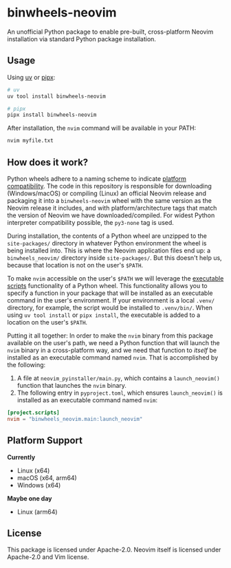 # binwheels-neovim
An unofficial Python package to enable pre-built, cross-platform Neovim installation via standard Python package installation.

## Usage
Using [uv](https://astral.sh/uv) or [pipx](https://github.com/pypa/pipx):

```bash
# uv
uv tool install binwheels-neovim

# pipx
pipx install binwheels-neovim
```

After installation, the `nvim` command will be available in your PATH:

```bash
nvim myfile.txt
```

## How does it work?
Python wheels adhere to a naming scheme to indicate [platform compatibility](https://packaging.python.org/en/latest/specifications/platform-compatibility-tags/). The code in this repository is responsible for downloading (Windows/macOS) or compiling (Linux) an official Neovim release and packaging it into a `binwheels-neovim` wheel with the same version as the Neovim release it includes, and with platform/architecture tags that match the version of Neovim we have downloaded/compiled. For widest Python interpreter compatibility possible, the `py3-none` tag is used.

During installation, the contents of a Python wheel are unzipped to the `site-packages/` directory in whatever Python environment the wheel is being installed into. This is where the Neovim application files end up: a `binwheels_neovim/` directory inside `site-packages/`. But this doesn't help us, because that location is not on the user's `$PATH`.

To make `nvim` accessible on the user's `$PATH` we will leverage the [executable scripts](https://packaging.python.org/en/latest/guides/writing-pyproject-toml/#creating-executable-scripts) functionality of a Python wheel. This functionality allows you to specify a function in your package that will be installed as an executable command in the user's environment. If your environment is a local `.venv/` directory, for example, the script would be installed to `.venv/bin/`. When using `uv tool install` or `pipx install`, the executable is added to a location on the user's `$PATH`.

Putting it all together: In order to make the `nvim` binary from this package available on the user's path, we need a Python function that will launch the `nvim` binary in a cross-platform way, and we need that function to *itself* be installed as an executable command named `nvim`. That is accomplished by the following:

1. A file at `neovim_pyinstaller/main.py`, which contains a `launch_neovim()` function that launches the `nvim` binary.
2. The following entry in `pyproject.toml`, which ensures `launch_neovim()` is installed as an executable command named `nvim`:

```toml
[project.scripts]
nvim = "binwheels_neovim.main:launch_neovim"
```

## Platform Support

**Currently**
- Linux (x64)
- macOS (x64, arm64)
- Windows (x64)

**Maybe one day**
- Linux (arm64)

## License
This package is licensed under Apache-2.0. Neovim itself is licensed under Apache-2.0 and Vim license.
